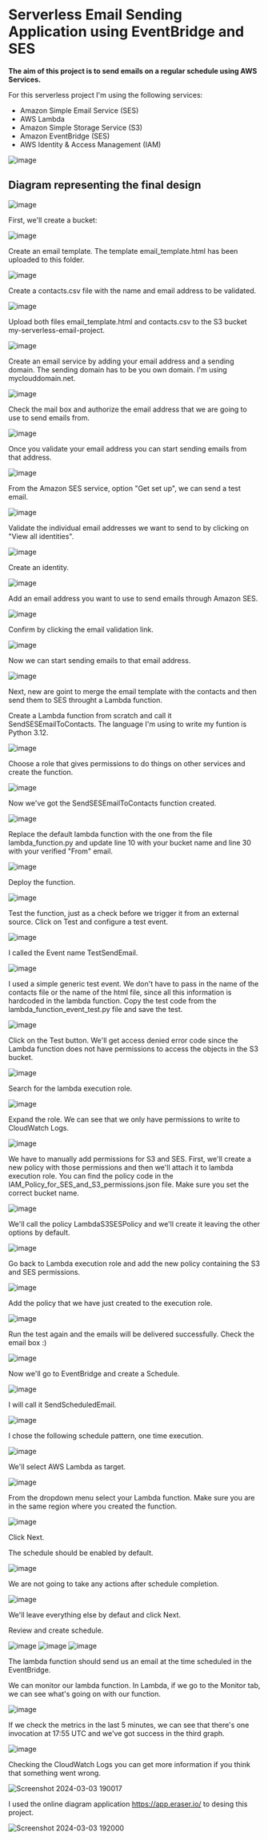 # Serverless Email Sending Application using EventBridge and SES
<strong> The aim of this project is to send emails on a regular schedule using AWS Services. </strong>

For this serverless project I'm using the following services:
- Amazon Simple Email Service (SES)
- AWS Lambda
- Amazon Simple Storage Service (S3)
- Amazon EventBridge (SES)
- AWS Identity & Access Management (IAM)

![image](https://github.com/MyC1oudRepo/Repository/assets/151183434/e77871c7-38c7-44a2-9a9e-1716bd4cb812)

## Diagram representing the final design

![image](https://github.com/MyC1oudRepo/Repository/assets/151183434/f264dba2-086a-4c59-98ae-0031c103512f)


First, we'll create a bucket:

![image](https://github.com/MyC1oudRepo/Repository/assets/151183434/b6a28ece-05ba-4c9a-983f-d1cf9be4c499)


Create an email template. The template email_template.html has been uploaded to this folder.

![image](https://github.com/MyC1oudRepo/Repository/assets/151183434/56b34a12-a47e-4837-9b83-72a7f5f5060c)


Create a contacts.csv file with the name and email address to be validated.

![image](https://github.com/MyC1oudRepo/Repository/assets/151183434/593edbe8-fb07-4feb-be0c-c94c43eb58d6)


Upload both files email_template.html and contacts.csv to the S3 bucket my-serverless-email-project.

![image](https://github.com/MyC1oudRepo/Repository/assets/151183434/5dfbecc4-4cfc-4f7f-8b50-b0bb7d7f94bf)


Create an email service by adding your email address and a sending domain. The sending domain has to be you own domain. I'm using myclouddomain.net.

![image](https://github.com/MyC1oudRepo/Repository/assets/151183434/544189fc-eb90-43ac-b4d8-0423ee394e5e)


Check the mail box and authorize the email address that we are going to use to send emails from.

![image](https://github.com/MyC1oudRepo/Repository/assets/151183434/56bafbf1-65ce-49ae-b87a-a7cf1e8350f3)


Once you validate your email address you can start sending emails from that address. 

![image](https://github.com/MyC1oudRepo/Repository/assets/151183434/08e78764-1199-46bf-a0b0-1e4f5c42bdfc)


From the Amazon SES service, option "Get set up", we can send a test email.

![image](https://github.com/MyC1oudRepo/Repository/assets/151183434/6b0c51b4-cb6d-45fd-813e-f6f135bdc3f0)


Validate the individual email addresses we want to send to by clicking on "View all identities".

![image](https://github.com/MyC1oudRepo/Repository/assets/151183434/63dbd703-711f-44b0-8af8-67ed6bd80714)


Create an identity.

![image](https://github.com/MyC1oudRepo/Repository/assets/151183434/aaf1aef0-3d5b-4abe-af11-bf2f43f2a108)


Add an email address you want to use to send emails through Amazon SES.

![image](https://github.com/MyC1oudRepo/Repository/assets/151183434/d6faa679-666f-4575-8db9-bc8d10841c9a)


Confirm by clicking the email validation link.

![image](https://github.com/MyC1oudRepo/Repository/assets/151183434/a9b1e881-b04a-46b4-a93a-8f389bd24715)


Now we can start sending emails to that email address.

![image](https://github.com/MyC1oudRepo/Repository/assets/151183434/b823c447-bb09-4aa3-8bbd-64210cf7f6e1)


Next, new are goint to merge the email template with the contacts and then send them to SES throught a Lambda function.

Create a Lambda function from scratch and call it SendSESEmailToContacts. The language I'm using to write my funtion is Python 3.12.

![image](https://github.com/MyC1oudRepo/Repository/assets/151183434/b80dc182-e38b-4627-8c9f-4ea4cd7df977)


Choose a role that gives permissions to do things on other services and create the function.

![image](https://github.com/MyC1oudRepo/Repository/assets/151183434/0c297cc1-ef54-483e-9157-7e94f45e007e)


Now we've got the SendSESEmailToContacts function created.

![image](https://github.com/MyC1oudRepo/Repository/assets/151183434/542b7f7e-9387-452a-a17f-e777f4d31d0f)

Replace the default lambda function with the one from the file lambda_function.py and update line 10 with your bucket name and line 30 with your verified "From" email.

![image](https://github.com/MyC1oudRepo/Repository/assets/151183434/ff89407f-0410-4406-92ae-21e9e5e42c70)


Deploy the function.

![image](https://github.com/MyC1oudRepo/Repository/assets/151183434/533c0ed4-95be-47d9-b258-872de3342ae2)


Test the function, just as a check before we trigger it from an external source. Click on Test and configure a test event.

![image](https://github.com/MyC1oudRepo/Repository/assets/151183434/01ef8004-6441-49d6-bde0-21cfdeef364c)


I called the Event name TestSendEmail.

![image](https://github.com/MyC1oudRepo/Repository/assets/151183434/01ceea8e-bd20-48f6-a12b-403041424c8a)

I used a simple generic test event. We don't have to pass in the name of the contacts file or the name of the html file, since all this information is hardcoded in the lambda function. Copy the test code from the lambda_function_event_test.py file and save the test.

![image](https://github.com/MyC1oudRepo/Repository/assets/151183434/3398d0bf-98a5-4310-bdf6-e15ec368c965)

Click on the Test button. We'll get access denied error code since the Lambda function does not have permissions to access the objects in the S3 bucket.

![image](https://github.com/MyC1oudRepo/Repository/assets/151183434/e46e7a8f-3748-49ad-bdd5-b57dbffeba9d)

Search for the lambda execution role. 

![image](https://github.com/MyC1oudRepo/Repository/assets/151183434/7c9bea71-5035-493a-ac6a-26d854c20f2e)

Expand the role. We can see that we only have permissions to write to CloudWatch Logs. 

![image](https://github.com/MyC1oudRepo/Repository/assets/151183434/c54a9c6d-a2c1-4273-b9ad-708ba6edb0e9)

We have to manually add permissions for S3 and SES. First, we'll create a new policy with those permissions and then we'll attach it to lambda execution role. You can find the policy code in the IAM_Policy_for_SES_and_S3_permissions.json file. Make sure you set the correct bucket name.

![image](https://github.com/MyC1oudRepo/Repository/assets/151183434/6b1700d5-cd37-4625-849c-7703165d0712)

We'll call the policy LambdaS3SESPolicy and we'll create it leaving the other options by default.

![image](https://github.com/MyC1oudRepo/Repository/assets/151183434/cb083293-72b5-48df-a77a-948ccd830772)

Go back to Lambda execution role and add the new policy containing the S3 and SES permissions.

![image](https://github.com/MyC1oudRepo/Repository/assets/151183434/6c03d558-af26-4bc3-bc59-5d57954ca209)

Add the policy that we have just created to the execution role.

![image](https://github.com/MyC1oudRepo/Repository/assets/151183434/d133f4ca-e026-4286-af36-9b6fef9fb0f7)

Run the test again and the emails will be delivered successfully. Check the email box :)

![image](https://github.com/MyC1oudRepo/Repository/assets/151183434/477c3374-f14c-4f68-addf-a8437a31a732)

Now we'll go to EventBridge and create a Schedule.

![image](https://github.com/MyC1oudRepo/Repository/assets/151183434/38a8645d-550b-44d4-a372-17167a77a379)

I will call it SendScheduledEmail.

![image](https://github.com/MyC1oudRepo/Repository/assets/151183434/53861720-7924-4553-b81e-c45226687846)

I chose the following schedule pattern, one time execution.

![image](https://github.com/MyC1oudRepo/Repository/assets/151183434/57d7efd4-92f6-4aa3-bc3d-e343efc2cc16)

We'll select AWS Lambda as target.

![image](https://github.com/MyC1oudRepo/Repository/assets/151183434/f1daf074-a382-464a-a3fb-5e5c57043754)

From the dropdown menu select your Lambda function. Make sure you are in the same region where you created the function.

![image](https://github.com/MyC1oudRepo/Repository/assets/151183434/1204c0e2-5407-43a5-bf2a-11ef6105a567)

Click Next.

The schedule should be enabled by default.

![image](https://github.com/MyC1oudRepo/Repository/assets/151183434/0c405167-d6d3-4f29-a1df-213ef797b874)

We are not going to take any actions after schedule completion.

![image](https://github.com/MyC1oudRepo/Repository/assets/151183434/d6acf4af-5490-43a5-a9cd-241b1e41dfe4)

We'll leave everything else by defaut and click Next.

Review and create schedule.

![image](https://github.com/MyC1oudRepo/Repository/assets/151183434/72edb4e4-2e0b-46f5-936e-2204338cd2f1)
![image](https://github.com/MyC1oudRepo/Repository/assets/151183434/5c8d8967-2f9a-49b1-ad24-2de8431bfd90)
![image](https://github.com/MyC1oudRepo/Repository/assets/151183434/6f801a66-9ef1-480d-af93-33a9b2ec4eba)

The lambda function should send us an email at the time scheduled in the EventBridge.

We can monitor our lambda function. In Lambda, if we go to the Monitor tab, we can see what's going on with our function.

![image](https://github.com/MyC1oudRepo/Repository/assets/151183434/bf7a8148-a648-4a16-a156-f0f5ab07e5e7)

If we check the metrics in the last 5 minutes, we can see that there's one invocation at 17:55 UTC and we've got success in the third graph.

![image](https://github.com/MyC1oudRepo/Repository/assets/151183434/f124a198-bbf1-4c1d-ba09-2d571a9d2ebf)

Checking the CloudWatch Logs you can get more information if you think that something went wrong.

![Screenshot 2024-03-03 190017](https://github.com/MyC1oudRepo/Repository/assets/151183434/ef1c7c9e-d028-44d9-8c0f-50842451bbb2)

I used the online diagram application https://app.eraser.io/ to desing this project.

![Screenshot 2024-03-03 192000](https://github.com/MyC1oudRepo/Repository/assets/151183434/c19b33a8-f5ff-400d-ad77-d07313d0f1c4)

